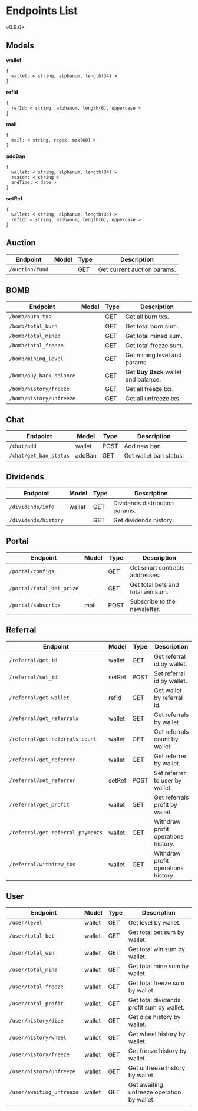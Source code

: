 # Endpoints List
v0.9.6+

## Models

**wallet**
```
{
  wallet: < string, alphanum, length(34) >
}
```

**refId**
```
{
  refId: < string, alphanum, length(6), uppercase >
}
```

**mail**
```
{
  mail: < string, regex, max(60) >
}
```

**addBan**
```
{
  wallet: < string, alphanum, length(34) >
  reason: < string >
  endTime: < date >
}
```

**setRef**
```
{
  wallet: < string, alphanum, length(34) >
  refId: < string, alphanum, length(6), uppercase >
}
```

## Auction

| Endpoint        | Model | Type | Description                 |
| --------------- | ----- | ---- | --------------------------- |
| `/auction/fund` |       | GET  | Get current auction params. |

## BOMB

| Endpoint                 | Model | Type | Description                          |
| ------------------------ | ----- | ---- | ------------------------------------ |
| `/bomb/burn_txs`         |       | GET  | Get all burn txs.                    |
| `/bomb/total_burn`       |       | GET  | Get total burn sum.                  |
| `/bomb/total_mined`      |       | GET  | Get total mined sum.                 |
| `/bomb/total_freeze`     |       | GET  | Get total freeze sum.                |
| `/bomb/mining_level`     |       | GET  | Get mining level and params.         |
| `/bomb/buy_back_balance` |       | GET  | Get **Buy Back** wallet and balance. |
| `/bomb/history/freeze`   |       | GET  | Get all freeze txs.                  |
| `/bomb/history/unfreeze` |       | GET  | Get all unfreeze txs.                |

## Chat

| Endpoint                 | Model  | Type | Description            |
| ------------------------ | ------ | ---- | ---------------------- |
| `/chat/add`              | wallet | POST | Add new ban.           |
| `/chat/get_ban_status`   | addBan | GET  | Get wallet ban status. |

## Dividends

| Endpoint             | Model  | Type | Description                    |
| -------------------- | ------ | ---- | ------------------------------ |
| `/dividends/info`    | wallet | GET  | Dividends distribution params. |
| `/dividends/history` |        | GET  | Get dividends history.         |

## Portal

| Endpoint                  | Model | Type | Description                       |
| ------------------------- | ----- | ---- | --------------------------------- |
| `/portal/configs`         |       | GET  | Get smart contracts addresses.    |
| `/portal/total_bet_prize` |       | GET  | Get total bets and total win sum. |
| `/portal/subscribe`       | mail  | POST | Subscribe to the newsletter.      |

## Referral

| Endpoint                          | Model  | Type | Description                         |
| --------------------------------- | ------ | ---- | ----------------------------------- |
| `/referral/get_id`                | wallet | GET  | Get referral id by wallet.          |
| `/referral/set_id`                | setRef | POST | Set referral id by wallet.          |
| `/referral/get_wallet`            | refId  | GET  | Get wallet by referral id.          |
| `/referral/get_referrals`         | wallet | GET  | Get referrals by wallet.            |
| `/referral/get_referrals_count`   | wallet | GET  | Get referrals count by wallet.      |
| `/referral/get_referrer`          | wallet | GET  | Get referrer by wallet.             |
| `/referral/set_referrer`          | setRef | POST | Set referrer to user by wallet.     |
| `/referral/get_profit`            | wallet | GET  | Get referrals profit by wallet.     |
| `/referral/get_referral_payments` | wallet | GET  | Withdraw profit operations history. |
| `/referral/withdraw_txs`          | wallet | GET  | Withdraw profit operations history. |

## User

| Endpoint                  | Model  | Type | Description                                |
| ------------------------- | ------ | ---- | ------------------------------------------ |
| `/user/level`             | wallet | GET  | Get level by wallet.                       |
| `/user/total_bet`         | wallet | GET  | Get total bet sum by wallet.               |
| `/user/total_win`         | wallet | GET  | Get total win sum by wallet.               |
| `/user/total_mine`        | wallet | GET  | Get total mine sum by wallet.              |
| `/user/total_freeze`      | wallet | GET  | Get total freeze sum by wallet.            |
| `/user/total_profit`      | wallet | GET  | Get total dividends profit sum by wallet.  |
| `/user/history/dice`      | wallet | GET  | Get dice history by wallet.                |
| `/user/history/wheel`     | wallet | GET  | Get wheel history by wallet.               |
| `/user/history/freeze`    | wallet | GET  | Get freeze history by wallet.              |
| `/user/history/unfreeze`  | wallet | GET  | Get unfreeze history by wallet.            |
| `/user/awaiting_unfreeze` | wallet | GET  | Get awaiting unfreeze operation by wallet. |
